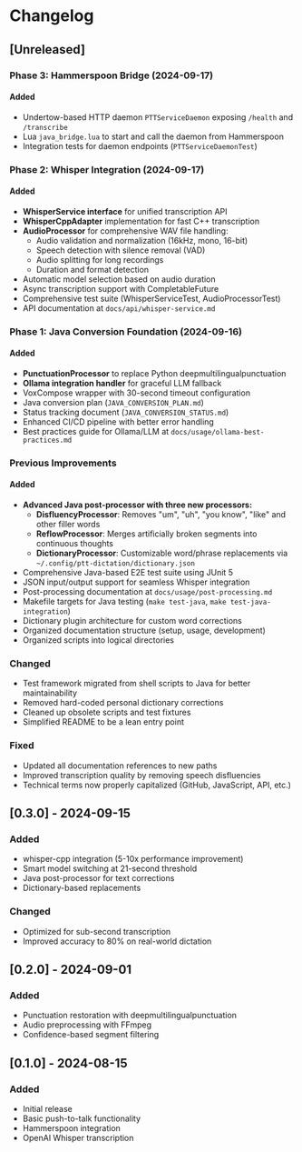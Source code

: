 # Changelog

## [Unreleased]

### Phase 3: Hammerspoon Bridge (2024-09-17)
#### Added
- Undertow-based HTTP daemon `PTTServiceDaemon` exposing `/health` and `/transcribe`
- Lua `java_bridge.lua` to start and call the daemon from Hammerspoon
- Integration tests for daemon endpoints (`PTTServiceDaemonTest`)

### Phase 2: Whisper Integration (2024-09-17)
#### Added
- **WhisperService interface** for unified transcription API
- **WhisperCppAdapter** implementation for fast C++ transcription
- **AudioProcessor** for comprehensive WAV file handling:
  - Audio validation and normalization (16kHz, mono, 16-bit)
  - Speech detection with silence removal (VAD)
  - Audio splitting for long recordings
  - Duration and format detection
- Automatic model selection based on audio duration
- Async transcription support with CompletableFuture
- Comprehensive test suite (WhisperServiceTest, AudioProcessorTest)
- API documentation at `docs/api/whisper-service.md`

### Phase 1: Java Conversion Foundation (2024-09-16)
#### Added
- **PunctuationProcessor** to replace Python deepmultilingualpunctuation
- **Ollama integration handler** for graceful LLM fallback
- VoxCompose wrapper with 30-second timeout configuration
- Java conversion plan (`JAVA_CONVERSION_PLAN.md`)
- Status tracking document (`JAVA_CONVERSION_STATUS.md`)
- Enhanced CI/CD pipeline with better error handling
- Best practices guide for Ollama/LLM at `docs/usage/ollama-best-practices.md`

### Previous Improvements
#### Added
- **Advanced Java post-processor with three new processors:**
  - **DisfluencyProcessor**: Removes "um", "uh", "you know", "like" and other filler words
  - **ReflowProcessor**: Merges artificially broken segments into continuous thoughts
  - **DictionaryProcessor**: Customizable word/phrase replacements via `~/.config/ptt-dictation/dictionary.json`
- Comprehensive Java-based E2E test suite using JUnit 5
- JSON input/output support for seamless Whisper integration
- Post-processing documentation at `docs/usage/post-processing.md`
- Makefile targets for Java testing (`make test-java`, `make test-java-integration`)
- Dictionary plugin architecture for custom word corrections
- Organized documentation structure (setup, usage, development)
- Organized scripts into logical directories

### Changed
- Test framework migrated from shell scripts to Java for better maintainability
- Removed hard-coded personal dictionary corrections
- Cleaned up obsolete scripts and test fixtures
- Simplified README to be a lean entry point

### Fixed
- Updated all documentation references to new paths
- Improved transcription quality by removing speech disfluencies
- Technical terms now properly capitalized (GitHub, JavaScript, API, etc.)

## [0.3.0] - 2024-09-15
### Added
- whisper-cpp integration (5-10x performance improvement)
- Smart model switching at 21-second threshold
- Java post-processor for text corrections
- Dictionary-based replacements

### Changed
- Optimized for sub-second transcription
- Improved accuracy to 80% on real-world dictation

## [0.2.0] - 2024-09-01
### Added
- Punctuation restoration with deepmultilingualpunctuation
- Audio preprocessing with FFmpeg
- Confidence-based segment filtering

## [0.1.0] - 2024-08-15
### Added
- Initial release
- Basic push-to-talk functionality
- Hammerspoon integration
- OpenAI Whisper transcription